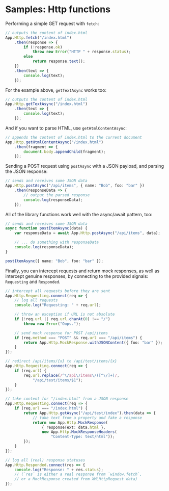 # Samples: Http functions
<!-- topic: Http -->
<!-- id: samples/http -->
<!-- sort: 05 -->

Performing a simple GET request with `fetch`:

```typescript
// outputs the content of index.html
App.Http.fetch("/index.html")
    .then(response => {
        if (!response.ok)
            throw new Error("HTTP " + response.status);
        else
            return response.text();
    })
    .then(text => {
        console.log(text);
    });
```

For the example above, `getTextAsync` works too:

```typescript
// outputs the content of index.html
App.Http.getTextAsync("/index.html")
    .then(text => {
        console.log(text);
    });
```

And if you want to parse HTML, use `getHtmlContentAsync`:

```typescript
// appends the content of index.html to the current document
App.Http.getHtmlContentAsync("/index.html")
    .then(fragment => {
        document.body.appendChild(fragment);
    });
```

Sending a POST request using `postAsync` with a JSON payload, and parsing the JSON response:

```typescript
// sends and receives some JSON data
App.Http.postAsync("/api/items", { name: "Bob", foo: "bar" })
    .then(responseData => {
        // output the parsed response
        console.log(responseData);
    });
```

All of the library functions work well with the async/await pattern, too:

```typescript
// sends and receives some JSON data
async function postItemAsync(data) {
    var responseData = await App.Http.postAsync("/api/items", data);

    // ... do something with responseData
    console.log(responseData);
}

postItemAsync({ name: "Bob", foo: "bar" });
```

Finally, you can intercept requests and return mock responses, as well as intercept genuine responses, by connecting to the provided signals: `Requesting` and `Responded`.

```typescript
// intercept all requests before they are sent
App.Http.Requesting.connect(req => {
    // log all requests
    console.log("Requesting: " + req.url);

    // throw an exception if URL is not absolute
    if (!req.url || req.url.charAt(0) !== "/")
        throw new Error("Oops.");

    // send mock response for POST /api/items
    if (req.method === "POST" && req.url === "/api/items") {
        return App.Http.MockResponse.withJSONContent({ foo: "bar" });
    }
});

// redirect /api/items/{x} to /api/test/items/{x}
App.Http.Requesting.connect(req => {
    if (req.url) {
        req.url.replace(/^\/api\/items\/([^\/]+)/,
            "/api/test/items/$1");
    }
});

// take content for "/index.html" from a JSON response
App.Http.Requesting.connect(req => {
    if (req.url === "/index.html") {
        return App.Http.getAsync("/api/test/index").then(data => {
            // take text from a property and fake a response
            return new App.Http.MockResponse(
                { responseText: data.html },
                new App.Http.MockResponseHeaders(
                    "Content-Type: text/html"));
        });
    }
});

// log all (real) response statuses
App.Http.Responded.connect(res => {
    console.log("Response: " + res.status);
    // (`res` is either a real response from `window.fetch`,
    // or a MockResponse created from XMLHttpRequest data)
});
```
